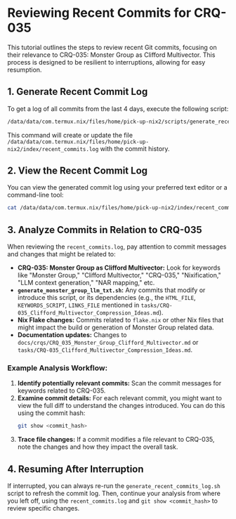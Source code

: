 # Reviewing Recent Commits for CRQ-035

This tutorial outlines the steps to review recent Git commits, focusing on their relevance to CRQ-035: Monster Group as Clifford Multivector. This process is designed to be resilient to interruptions, allowing for easy resumption.

## 1. Generate Recent Commit Log

To get a log of all commits from the last 4 days, execute the following script:

```bash
/data/data/com.termux.nix/files/home/pick-up-nix2/scripts/generate_recent_commits_log.sh /data/data/com.termux.nix/files/home/pick-up-nix2/index/recent_commits.log
```

This command will create or update the file `/data/data/com.termux.nix/files/home/pick-up-nix2/index/recent_commits.log` with the commit history.

## 2. View the Recent Commit Log

You can view the generated commit log using your preferred text editor or a command-line tool:

```bash
cat /data/data/com.termux.nix/files/home/pick-up-nix2/index/recent_commits.log
```

## 3. Analyze Commits in Relation to CRQ-035

When reviewing the `recent_commits.log`, pay attention to commit messages and changes that might be related to:

*   **CRQ-035: Monster Group as Clifford Multivector:** Look for keywords like "Monster Group," "Clifford Multivector," "CRQ-035," "Nixification," "LLM context generation," "NAR mapping," etc.
*   **`generate_monster_group_llm_txt.sh`:** Any commits that modify or introduce this script, or its dependencies (e.g., the `HTML_FILE`, `KEYWORDS_SCRIPT`, `LINKS_FILE` mentioned in `tasks/CRQ-035_Clifford_Multivector_Compression_Ideas.md`).
*   **Nix Flake changes:** Commits related to `flake.nix` or other Nix files that might impact the build or generation of Monster Group related data.
*   **Documentation updates:** Changes to `docs/crqs/CRQ_035_Monster_Group_Clifford_Multivector.md` or `tasks/CRQ-035_Clifford_Multivector_Compression_Ideas.md`.

### Example Analysis Workflow:

1.  **Identify potentially relevant commits:** Scan the commit messages for keywords related to CRQ-035.
2.  **Examine commit details:** For each relevant commit, you might want to view the full diff to understand the changes introduced. You can do this using the commit hash:
    ```bash
    git show <commit_hash>
    ```
3.  **Trace file changes:** If a commit modifies a file relevant to CRQ-035, note the changes and how they impact the overall task.

## 4. Resuming After Interruption

If interrupted, you can always re-run the `generate_recent_commits_log.sh` script to refresh the commit log. Then, continue your analysis from where you left off, using the `recent_commits.log` and `git show <commit_hash>` to review specific changes.
